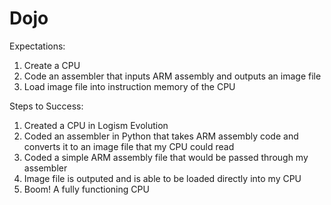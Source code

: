 # Dojo

Expectations:
  1. Create a CPU
  2. Code an assembler that inputs ARM assembly and outputs an image file
  3. Load image file into instruction memory of the CPU

Steps to Success:
  1. Created a CPU in Logism Evolution
  2. Coded an assembler in Python that takes ARM assembly code and converts it to an image file that my CPU could read
  3. Coded a simple ARM assembly file that would be passed through my assembler
  4. Image file is outputed and is able to be loaded directly into my CPU
  5. Boom! A fully functioning CPU
